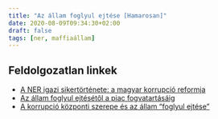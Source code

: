 ```yaml
---
title: "Az állam foglyul ejtése [Hamarosan]"
date: 2020-08-09T09:34:30+02:00
draft: false
tags: [ner, maffiaállam]
---
```


## Feldolgozatlan linkek

- [A NER igazi sikertörténete: a magyar korrupció reformja](https://hvg.hu/kkv/20200611_ner_korrupcio_ner10)
- [Az állam foglyul ejtésétôl a piac fogvatartásáig](https://mediakutato.hu/cikk/2017_01_tavasz_nyar/01_az_allam_foglyul_ejtesetol_a_piac_fogvatartasaig.pdf)
- [A korrupció központi szerepe és az állam “foglyul ejtése”](https://szexikozgaz.hu/2015/01/04/a-korrupcio-kozponti-szerepe-es-az-allam-foglyul-ejtese/)
